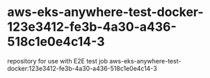 # aws-eks-anywhere-test-docker-123e3412-fe3b-4a30-a436-518c1e0e4c14-3
repository for use with E2E test job aws-eks-anywhere-test-docker:123e3412-fe3b-4a30-a436-518c1e0e4c14-3

